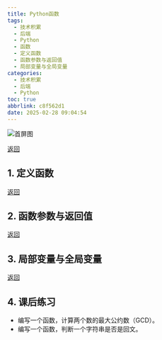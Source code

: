 ```yaml
---
title: Python函数
tags:
  - 技术积累
  - 后端
  - Python
  - 函数
  - 定义函数
  - 函数参数与返回值
  - 局部变量与全局变量
categories:
  - 技术积累
  - 后端
  - Python
toc: true
abbrlink: c8f562d1
date: 2025-02-28 09:04:54
---
```


![首屏图](https://s21.ax1x.com/2025/02/23/pElDMSf.jpg)

<!-- more -->

[返回](/archives/202502214537ccef/#Day-5-6：函数)

## 1. 定义函数

[返回](/archives/202502214537ccef/#Day-5-6：函数)

## 2. 函数参数与返回值

[返回](/archives/202502214537ccef/#Day-5-6：函数)

## 3. 局部变量与全局变量

[返回](/archives/202502214537ccef/#Day-5-6：函数)

## 4. 课后练习

- 编写一个函数，计算两个数的最大公约数（GCD）。
- 编写一个函数，判断一个字符串是否是回文。
